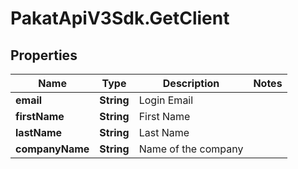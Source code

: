 # PakatApiV3Sdk.GetClient

## Properties
Name | Type | Description | Notes
------------ | ------------- | ------------- | -------------
**email** | **String** | Login Email | 
**firstName** | **String** | First Name | 
**lastName** | **String** | Last Name | 
**companyName** | **String** | Name of the company | 


